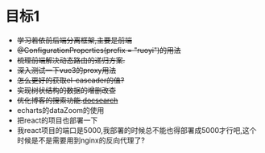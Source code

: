 # 目标1
- ~~学习若依前后端分离框架,主要是前端~~
- ~~@ConfigurationProperties(prefix = "ruoyi")的用法~~
- ~~梳理前端解决动态路由的递归方案.~~
- ~~深入测试一下vue3的proxy用法~~
- ~~怎么更好的获取el-cascader的值?~~
- ~~实现树状结构的数据的增删改查~~
- ~~优化博客的搜索功能.[docsearch](https://docsearch.algolia.com/)~~
- echarts的dataZoom的使用
- 把react的项目也部署一下
- 我react项目的端口是5000,我部署的时候总不能也得部署成5000才行吧,这个时候是不是需要用到nginx的反向代理了?